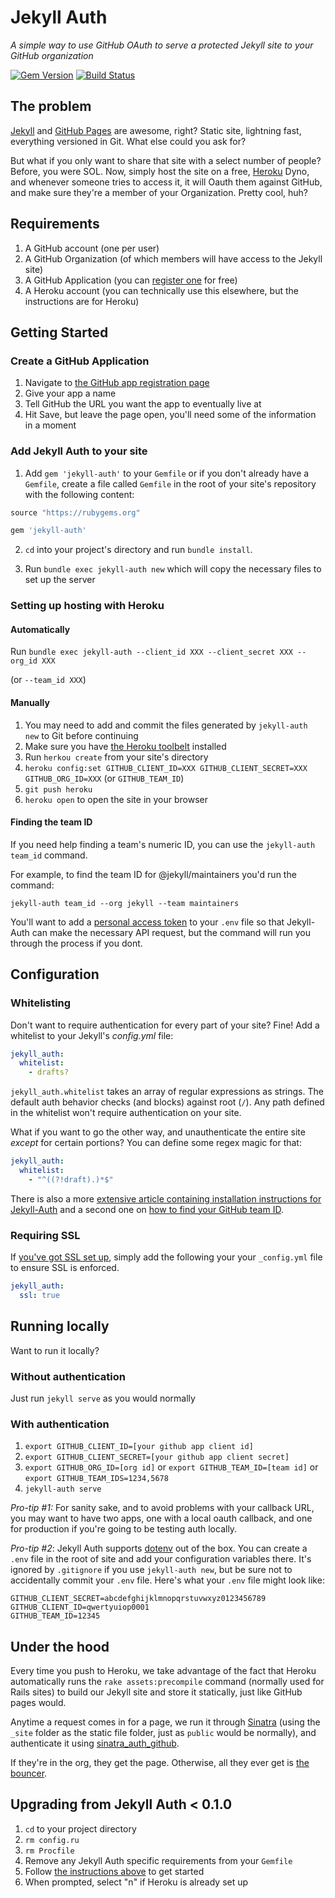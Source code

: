 # Jekyll Auth

*A simple way to use GitHub OAuth to serve a protected Jekyll site to your GitHub organization*

[![Gem Version](https://badge.fury.io/rb/jekyll-auth.png)](http://badge.fury.io/rb/jekyll-auth) [![Build Status](https://travis-ci.org/benbalter/jekyll-auth.png?branch=master)](https://travis-ci.org/benbalter/jekyll-auth)

## The problem

[Jekyll](http://github.com/mojombo/jekyll) and [GitHub Pages](http://pages.github.com) are awesome, right? Static site, lightning fast, everything versioned in Git. What else could you ask for?

But what if you only want to share that site with a select number of people? Before, you were SOL. Now, simply host the site on a free, [Heroku](http://heroku.com) Dyno, and whenever someone tries to access it, it will Oauth them against GitHub, and make sure they're a member of your Organization. Pretty cool, huh?

## Requirements

1. A GitHub account (one per user)
2. A GitHub Organization (of which members will have access to the Jekyll site)
3. A GitHub Application (you can [register one](https://github.com/settings/applications/new) for free)
4. A Heroku account (you can technically use this elsewhere, but the instructions are for Heroku)

## Getting Started

### Create a GitHub Application

1. Navigate to [the GitHub app registration page](https://github.com/settings/applications/new)
2. Give your app a name
3. Tell GitHub the URL you want the app to eventually live at
4. Hit Save, but leave the page open, you'll need some of the information in a moment

### Add Jekyll Auth to your site

1. Add `gem 'jekyll-auth'` to your `Gemfile` or if you don't already have a `Gemfile`, create a file called `Gemfile` in the root of your site's repository with the following content:

  ```ruby
  source "https://rubygems.org"

  gem 'jekyll-auth'
  ```

2. `cd` into your project's directory and run `bundle install`.

3. Run `bundle exec jekyll-auth new` which will copy the necessary files to set up the server

### Setting up hosting with Heroku

#### Automatically

Run `bundle exec jekyll-auth --client_id XXX --client_secret XXX --org_id XXX`

(or `--team_id XXX`)

#### Manually

1. You may need to add and commit the files generated by `jekyll-auth new` to Git before continuing
2. Make sure you have [the Heroku toolbelt](https://toolbelt.heroku.com/) installed
3. Run `herkou create` from your site's directory
4. `heroku config:set GITHUB_CLIENT_ID=XXX GITHUB_CLIENT_SECRET=XXX GITHUB_ORG_ID=XXX` (or `GITHUB_TEAM_ID`)
5. `git push heroku`
6. `heroku open` to open the site in your browser

#### Finding the team ID

If you need help finding a team's numeric ID, you can use the `jekyll-auth team_id` command.

For example, to find the team ID for @jekyll/maintainers you'd run the command:

```
jekyll-auth team_id --org jekyll --team maintainers
```

You'll want to add a [personal access token](https://github.com/settings/tokens/new) to your `.env` file so that Jekyll-Auth can make the necessary API request, but the command will run you through the process if you dont.

## Configuration

### Whitelisting

Don't want to require authentication for every part of your site? Fine! Add a whitelist to your Jekyll's *_config.yml_* file:

```yaml
jekyll_auth:
  whitelist:
    - drafts?
```

`jekyll_auth.whitelist` takes an array of regular expressions as strings. The default auth behavior checks (and blocks) against root (`/`). Any path defined in the whitelist won't require authentication on your site.

What if you want to go the other way, and unauthenticate the entire site _except_ for certain portions? You can define some regex magic for that:

```yaml
jekyll_auth:
  whitelist:
    - "^((?!draft).)*$"
```

There is also a more [extensive article containing installation instructions for Jekyll-Auth](http://fabian-kostadinov.github.io/2014/11/13/installation-of-jekyll-auth/) and a second one on [how to find your GitHub team ID](http://fabian-kostadinov.github.io/2015/01/16/how-to-find-a-github-team-id/).

### Requiring SSL

If [you've got SSL set up](https://devcenter.heroku.com/articles/ssl-endpoint), simply add the following your your `_config.yml` file to ensure SSL is enforced.

```yaml
jekyll_auth:
  ssl: true
```

## Running locally

Want to run it locally?

### Without authentication

Just run `jekyll serve` as you would normally

### With authentication

1. `export GITHUB_CLIENT_ID=[your github app client id]`
2. `export GITHUB_CLIENT_SECRET=[your github app client secret]`
3. `export GITHUB_ORG_ID=[org id]` or `export GITHUB_TEAM_ID=[team id]` or `export GITHUB_TEAM_IDS=1234,5678`
4. `jekyll-auth serve`

*Pro-tip #1:* For sanity sake, and to avoid problems with your callback URL, you may want to have two apps, one with a local oauth callback, and one for production if you're going to be testing auth locally.

*Pro-tip #2*: Jekyll Auth supports [dotenv](https://github.com/bkeepers/dotenv) out of the box. You can create a `.env` file in the root of site and add your configuration variables there. It's ignored by `.gitignore` if you use `jekyll-auth new`, but be sure not to accidentally commit your `.env` file. Here's what your `.env` file might look like:

```
GITHUB_CLIENT_SECRET=abcdefghijklmnopqrstuvwxyz0123456789
GITHUB_CLIENT_ID=qwertyuiop0001
GITHUB_TEAM_ID=12345
```

## Under the hood

Every time you push to Heroku, we take advantage of the fact that Heroku automatically runs the `rake assets:precompile` command (normally used for Rails sites) to build our Jekyll site and store it statically, just like GitHub pages would.

Anytime a request comes in for a page, we run it through [Sinatra](http://www.sinatrarb.com/) (using the `_site` folder as the static file folder, just as `public` would be normally), and authenticate it using [sinatra_auth_github](https://github.com/atmos/sinatra_auth_github).

If they're in the org, they get the page. Otherwise, all they ever get is [the bouncer](http://octodex.github.com/bouncer/).

## Upgrading from Jekyll Auth < 0.1.0

1. `cd` to your project directory
2. `rm config.ru`
3. `rm Procfile`
4. Remove any Jekyll Auth specific requirements from your `Gemfile`
5. Follow [the instructions above](https://github.com/benbalter/jekyll-auth#add-jekyll-auth-to-your-site) to get started
6. When prompted, select "n" if Heroku is already set up
